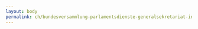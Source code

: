 ```yaml
---
layout: body
permalink: ch/bundesversammlung-parlamentsdienste-generalsekretariat-information-und-kommunikation-internetdienst/
---
```


